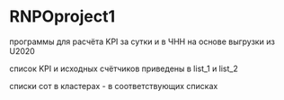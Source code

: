 # RNPOproject1
программы для расчёта KPI за сутки и в ЧНН на основе выгрузки из U2020

список KPI и исходных счётчиков приведены в list_1 и list_2

списки сот в кластерах - в соответствующих списках
